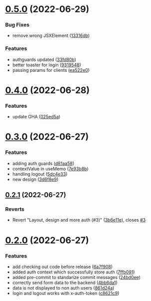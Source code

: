# [0.5.0](https://github.com/3h4x/invoice-app-web/compare/v0.4.0...v0.5.0) (2022-06-29)


### Bug Fixes

* remove wrong JSXElement ([13316db](https://github.com/3h4x/invoice-app-web/commit/13316db1bbc3c8cb2637157a62d2c8c285edf8e8))


### Features

* authguards updated ([33fd80b](https://github.com/3h4x/invoice-app-web/commit/33fd80b3bfdd6a20c128459b218496d062c5d797))
* better toaster for login ([9319548](https://github.com/3h4x/invoice-app-web/commit/93195488e1457d79a0f961f5a8ad30f68aeb443f))
* passing params for clients ([ea522e0](https://github.com/3h4x/invoice-app-web/commit/ea522e09984f938a6e73d85e6bb2fb6b6685e986))



# [0.4.0](https://github.com/3h4x/invoice-app-web/compare/v0.3.0...v0.4.0) (2022-06-28)


### Features

* update GHA ([025ed5a](https://github.com/3h4x/invoice-app-web/commit/025ed5a246315d2e7cdb1b56cb2e6602b2ae7320))



# [0.3.0](https://github.com/3h4x/invoice-app-web/compare/v0.2.1...v0.3.0) (2022-06-27)


### Features

* adding auth guards ([d81aa58](https://github.com/3h4x/invoice-app-web/commit/d81aa58a3f43180084e14e8bd9d31801dd2bac09))
* contextValue in useMemo ([7e93b8b](https://github.com/3h4x/invoice-app-web/commit/7e93b8b96d3e6ac3ddab83d2869efea5542b58a5))
* handling logout ([5dc4e33](https://github.com/3h4x/invoice-app-web/commit/5dc4e3359b3f9c0796513ef615513e713a67369c))
* new design ([3d6f8e9](https://github.com/3h4x/invoice-app-web/commit/3d6f8e955e46be35e00d0b6fa0d38ee7f4dbe9c1))



## [0.2.1](https://github.com/3h4x/invoice-app-web/compare/v0.2.0...v0.2.1) (2022-06-27)


### Reverts

* Revert "Layout, design and more auth (#3)" ([3b6e11e](https://github.com/3h4x/invoice-app-web/commit/3b6e11e53dbe403d9a47ffe8bd11427204d06d11)), closes [#3](https://github.com/3h4x/invoice-app-web/issues/3)



# [0.2.0](https://github.com/3h4x/invoice-app-web/compare/24bd0ee54186962cc2e0a62a59d2fa474c79fb64...v0.2.0) (2022-06-27)


### Features

* add checking out code before release ([6a7f908](https://github.com/3h4x/invoice-app-web/commit/6a7f908a6dfdced7934bd98cb1e7c6f66e7e867a))
* added auth context which successfully store auth ([7ffb091](https://github.com/3h4x/invoice-app-web/commit/7ffb09157a0091e36004612b8e4cfe0eac48f7bf))
* added pre-commit to standarize commit messages ([24bd0ee](https://github.com/3h4x/invoice-app-web/commit/24bd0ee54186962cc2e0a62a59d2fa474c79fb64))
* correctly send form data to the backend ([4bb6da1](https://github.com/3h4x/invoice-app-web/commit/4bb6da16e2438efdb44c29411690a5b991d8a880))
* data is not displayed to non auth users ([861d24a](https://github.com/3h4x/invoice-app-web/commit/861d24a780a2e87161a0219e51291840a23b27f6))
* login and logout works with x-auth-token ([c8621c9](https://github.com/3h4x/invoice-app-web/commit/c8621c912dd71ecdb815c00856378947489c192c))



